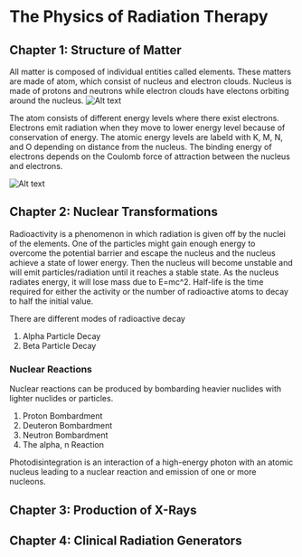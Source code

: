 # The Physics of Radiation Therapy
## Chapter 1: Structure of Matter
All matter is composed of individual entities called elements. These matters are made of atom, which consist of nucleus and electron clouds. Nucleus is made of protons
and neutrons while electron clouds have electons orbiting around the nucleus.
![Alt text](https://cdn1.byjus.com/wp-content/uploads/2020/11/Atomic-Structure-Discovery-of-Subatomic-Particles-1.png)

The atom consists of different energy levels where there exist electrons. Electrons emit radiation when they move to lower energy level 
because of conservation of energy. The atomic energy levels are labeld with K, M, N, and O depending on distance from the nucleus. The binding energy of electrons 
depends on the Coulomb force of attraction between the nucleus and electrons. 

![Alt text](https://i.imgur.com/whPrvMi.png)

## Chapter 2: Nuclear Transformations
Radioactivity is a phenomenon in which radiation is given off by the nuclei of the elements. 
One of the particles might gain enough energy to overcome the potential barrier and escape the nucleus and the nucleus achieve a state of lower energy. 
Then the nucleus will become unstable and will emit particles/radiation until it reaches a stable state. As the nucleus radiates energy, it will lose mass due to E=mc^2.
Half-life is the time required for either the activity or the number of radioactive atoms to decay to half the initial value. 

There are different modes of radioactive decay
1. Alpha Particle Decay
2. Beta Particle Decay

### Nuclear Reactions
Nuclear reactions can be produced by bombarding heavier nuclides with lighter nuclides or particles. 
1. Proton Bombardment
2. Deuteron Bombardment
3. Neutron Bombardment
4. The alpha, n Reaction

Photodisintegration is an interaction of a high-energy photon with an atomic nucleus leading to a nuclear reaction and emission of one or more nucleons.
## Chapter 3: Production of X-Rays

## Chapter 4: Clinical Radiation Generators
